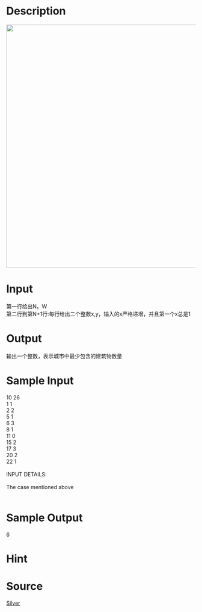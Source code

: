 
# Description

<div class="content"><div><img src="source/bzoj/1628/img/aHR0cHM6Ly9seWRzeS5jb20vSnVkZ2VPbmxpbmUvdXBsb2FkLzIwMTUwNi8xLlBORw==.PNG" width="969" height="646" alt=""/></div></div>

# Input

<div class="content"><div>第一行给出N，W</div>
<div>第二行到第N+1行:每行给出二个整数x,y，输入的x严格递增，并且第一个x总是1</div></div>

# Output

<div class="content"><p>输出一个整数，表示城市中最少包含的建筑物数量</p></div>

# Sample Input

<div class="content"><span class="sampledata">10 26<br/>
1 1<br/>
2 2<br/>
5 1<br/>
6 3<br/>
8 1<br/>
11 0<br/>
15 2<br/>
17 3<br/>
20 2<br/>
22 1<br/>
<br/>
INPUT DETAILS:<br/>
<br/>
The case mentioned above<br/>
<br/>
</span></div>

# Sample Output

<div class="content"><span class="sampledata">6<br/>
</span></div>

# Hint

<div class="content"><p></p></div>

# Source

<div class="content"><p><a href="problemset.php?search=Silver
">Silver<br/>
</a></p></div>

